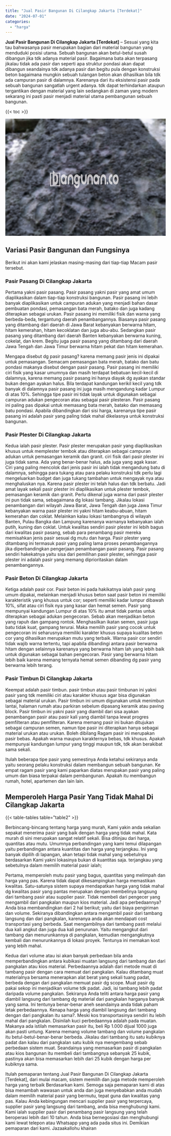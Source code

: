 ```yaml
---
title: "Jual Pasir Bangunan Di Cilangkap Jakarta [Terdekat]"
date: "2024-07-01"
categories: 
  - "harga"
---
```


**Jual Pasir Bangunan Di Cilangkap Jakarta \[Terdekat\]** – Sesuai yang kita tau bahwasanya pasir merupakan bagian dari material bangunan yang menduduki posisi utama. Sebuah bangunan akan betul-betul susah dibangun jika tdk adanya material pasir. Bagaimana bata akan terpasang jikalau tidak ada pasir dan seperti apa struktur pondasi akan dapat dibangun seandainya tdk adanya pasir dan begitu pula dengan konstruksi beton bagaimana mungkin sebuah tulangan beton akan dihasilkan bila tdk ada campuran pasir di dalamnya. Karenanya dari itu eksistensi pasir pada sebuah bangunan sangatlah urgent adanya. tdk dapat terhindarkan ataupun tergantikan dengan material yang lain sedangkan di zaman yang modern sekarang ini pasti pasir menjadi material utama pembangunan sebuah bangunan.

{{< toc >}}

![Jual Pasir Bangunan Di Cilangkap Jakarta [Terdekat]](/images/jual-pasir-bangunan-16.png)

## Variasi Pasir Bangunan dan Fungsinya

Berikut ini akan kami jelaskan masing-masing dari tiap-tiap Macam pasir tersebut.

### Pasir Pasang Di Cilangkap Jakarta

Pertama yakni pasir pasang. Pasir pasang yakni pasir yang amat umum diaplikasikan dalam tiap-tiap konstruksi bangunan. Pasir pasang ini lebih banyak diaplikasikan untuk campuran adukan yang menjadi bahan dasar pembuatan pondasi, pemasangan bata merah, batako dan juga kadang diterapkan sebagai urukan. Pasir pasang ini memiliki fisik dan warna yang berbeda-beda, tergantung daerah penambangannya. Biasanya pasir pasang yang ditambang dari daerah di Jawa Barat kebanyakan berwarna hitam, hitam kemerahan, hitam kecoklatan dan juga abu-abu. Sedangkan pasir pasang yang ditambang dari daerah Banten kebanyakan berwarna kuning, cokelat, dan krem. Begitu juga pasir pasang yang ditambang dari daerah Jawa Tengah dan Jawa Timur berwarna hitam pekat dan hitam kemerahan.

Mengapa disebut dg pasir pasang? karena memang pasir jenis ini dipakai untuk pemasangan. Semacam pemasangan bata merah, batako dan batu pondasi makanya disebut dengan pasir pasang. Pasir pasang ini memiliki ciri fisik yang kasar umumnya dan masih terdapat bebatuan kecil-kecil di dalamnya, karena memang pasir pasang ini hanya diayak dg ayakan standar bukan dengan ayakan halus. Bila terdapat kandungan kerikil kecil yang tdk banyak di dalamnya pasir pasang ini juga masih mengandung kadar Lumpur di atas 10%. Sehingga tipe pasir ini tidak layak untuk digunakan sebagai campuran adukan pengecoran atau sebagai pasir plesteran. Pasir pasang ini paling pas dipakai untuk memasang bata merah, batako dan memasang batu pondasi. Apabila dibandingkan dari sisi harga, karenanya tipe pasir pasang ini adalah pasir yang paling tidak mahal dikelasnya untuk konstruksi bangunan.

### Pasir Plester Di Cilangkap Jakarta

Kedua ialah pasir plester. Pasir plester merupakan pasir yang diaplikasikan khusus untuk memplester tembok atau diterapkan sebagai campuran adukan untuk pemasangan keramik dan granit. ciri fisik dari pasir plester ini juga tidak sama. Ada yang benar-benar halus, ada juga yang agak kasar. Ciri yang paling mencolok dari jenis pasir ini ialah tidak mengandung batu di dalamnya, sehingga para tukang atau para pelaku konstruksi tdk perlu lagi mengeluarkan budget dan juga tukang tambahan untuk mengayak nya atau menghaluskan nya. Karena pasir plester ini telah halus dan tdk berbatu. Jadi amat layak sekali pasir plester ini diaplikasikan untuk plester tembok, pemasangan keramik dan granit. Perlu dikenal juga warna dari pasir plester ini pun tidak sama, sebagaimana dg lokasi tambang. Jikalau lokasi penambangan dari wilayah Jawa Barat, Jawa Tengah dan juga Jawa Timur kebanyakan warna pasir plester ini yakni hitam keabu-abuan, hitam kemerahan dan coklat. Melainkan kalau lokasi tambangnya di wilayah Banten, Pulau Bangka dan Lampung karenanya warnanya kebanyakan ialah putih, kuning dan coklat. Untuk kwalitas sendiri pasir plester ini lebih bagus dari kwalitas pasir pasang, sebab para penambang pasir mereka memisahkan jenis pasir sesuai dg mutu dan harga. Pasir plester yang ditambang ini termasuk pasir yang paling lama proses penambangannya jika diperbandingkan pengerjaan penambangan pasir pasang. Pasir pasang sendiri hakekatnya yaitu sisa dari pemilihan pasir plester, sehingga pasir plester ini adalah pasir yang memang diprioritaskan dalam penambangannya.

### Pasir Beton Di Cilangkap Jakarta

Ketiga adalah pasir cor. Pasir beton ini pada hakikatnya ialah pasir yang umum dipakai, melainkan menjadi khusus beton saat pasir beton ini memiliki karakteristik yang khusus untuk cor; seperti memiliki kadar lumpur dibawah 10%, sifat atau ciri fisik nya yang kasar dan hemat semen. Pasir yang mempunyai kandungan Lumpur di atas 10% itu amat tidak pantas untuk diterapkan sebagai adukan pengecoran. Sebab akan menjadikan beton yang rapuh dan gampang rontok. Menghasilkan ikatan semen, pasir juga batu tidak kuat, gampang terurai. Maka memilih pasir yang cocok untuk pengecoran ini seharusnya memiliki karakter khusus supaya kualitas beton cor yang dihasilkan merupakan mutu yang terbaik. Warna pasir cor sendiri tidak wajib warna tertentu, tapi apabila dibandingi antara pasir berwarna hitam dengan selainnya karenanya yang berwarna hitam lah yang lebih baik untuk digunakan sebagai bahan pengecoran. Pasir yang berwarna hitam lebih baik karena memang ternyata hemat semen dibanding dg pasir yang berwarna lebih terang.

### Pasir Timbun Di Cilangkap Jakarta

Keempat adalah pasir timbun. pasir timbun atau pasir timbunan ini yakni pasir yang tdk memiliki ciri atau karakter khusus agar bisa digunakan sebagai material urukan. Pasir timbun ini umum digunakan untuk menimbun lantai, halaman rumah atau parkiran sebelum dipasang keramik atau paving block. Pasir timbun ini yakni pasir yang diambil dari sisa ayakan penambangan pasir atau pasir kali yang diambil tanpa lewat progres pemfilteran atau pemfilteran. Karena memang pasir ini bukan ditujukan sebagai campuran semen, namun tipe pasir ini diterapkan hanya sebagai material urukan atau urukan. Boleh dibilang Ragam pasir ini merupakan pasir bebas. Apakah warna maupun karakternya bebas, tdk khusus. Apakah mempunyai kandungan lumpur yang tinggi maupun tdk, tdk akan berakibat sama sekali.

Itulah beberapa tipe pasir yang semestinya Anda ketahui sekiranya anda yaitu seorang pelaku konstruksi dalam membangun sebuah bangunan. Ke empat ragam pasir yang kami paparkan diatas merupakan pasir yang paling umum dan biasa terpakai dalam pembangunan. Apakah itu membangun rumah, hotel, apartemen dan lain lain.

## Memperoleh Harga Pasir Yang Tidak Mahal Di Cilangkap Jakarta

{{< table-tables table="table2" >}}

Berbincang-bincang tentang harga yang murah, Kami yakin anda sekalian sepakat menerima pasir yang baik dengan harga yang tidak mahal. Kata murah di sini merupakan sangat relatif sekali. Bisa ditinjau dari harga, quantitas atau mutu. Umumnya perbandingan yang kami temui dilapangan yaitu perbandingan antara kuantitas dan harga yang terjangkau. Ini yang banyak dipilih di lapangan, akan tetapi tidak mahal yang sebetulnya berdasarkan Kami yakni lokasinya bukan di kuantitas saja. terjangkau yang sebetulnya dalam memilih material pasir ialah;

Pertama, memperoleh mutu pasir yang bagus, quantitas yang melimpah dan harga yang pas. Karena tidak dapat dikesampingkan harga memastikan kwalitas. Satu-satunya sistem supaya mendapatkan harga yang tidak mahal dg kwalitas pasir yang pantas merupakan dengan membelinya langsung dari tambang pasir atau supplier pasir. Tidak membeli dari pengecer yang mengambil dari pangkalan maupun kios material. Jadi apa perbedaannya? Anda bisa membandingkan dari 2 hal berikut; yaitu dari biaya pengiriman dan volume. Sekiranya dibandingkan antara mengambil pasir dari tambang langsung dan dari pangkalan, karenanya anda akan mendapati cost transportasi yang berbeda. Saat mengambilnya dari tambang pasti melalui dua kali angkut dan juga dua kali penurunan. Yaitu mengangkut dari tambang dan menurunkannya di pangkalan, kemudian mengangkutnya kembali dan menurunkannya di lokasi proyek. Tentunya ini memakan kost yang lebih mahal.

Kedua dari volume atau isi akan banyak perbedaan bila anda memperbandingkan antara kubikasi muatan langsung dari tambang dan dari pangkalan atau kios material. Perbedaannya adalah dari metode muat di tambang pasir dengan cara memuat dari pangkalan. Kalau ditambang muat materialnya bersama menerapkan alat berat yang sekali tuang padat, berbeda dengan dari pangkalan memuat pasir dg scope. Muat pasir dg pakai sekop ini menjadikan volume tdk padat. Jadi, isi tambang lebih padat daripada volume pangkalan. Sekiranya Anda teliti antara harga pasir yang diambil langsung dari tambang dg material dari pangkalan harganya banyak yang sama. Ini tentunya benar-benar aneh seandainya anda tidak paham letak perbedaannya. Kenapa harga yang diambil langsung dari tambang dengan dari pangkalan itu sama?. Meski kos transportasinya sendiri itu lebih mahal dari pangkalan. Disinilah kuci perbedaannya adalah pada muatan. Makanya ada istilah memasarkan pasir itu, beli Rp 1.000 dijual 1000 juga akan pasti untung. Karena memang volume tambang dan volume pangkalan itu betul-betul-benar-benar berbeda. Jikalau dari tambang itu satu kubiknya padat dan kalau dari pangkalan satu kubik nya mengembang sebab perbedaan sistem muat. Seandainya yang memasarkan pasir di pangkalan atau kios bangunan itu membeli dari tambangnya sebanyak 25 kubik, pastinya akan bisa memasarkan lebih dari 25 kubik dengan harga per kubiknya sama.

Itulah pemaparan tentang Jual Pasir Bangunan Di Cilangkap Jakarta \[Terdekat\], dari mulai macam, sistem memilih dan juga metode memperoleh harga yang terbaik Berdasarkan kami. Semoga saja pemaparan kami di atas bisa menambah wawasan untuk anda dan juga menyebabkan anda mudah dalam memilih material pasir yang bermutu, tepat guna dan kwalitas yang pas. Kalau Anda kebingungan mencari supplier pasir yang terpercaya, supplier pasir yang langsung dari tambang, anda bisa menghubungi kami. Kami ialah supplier pasir dari penambang pasir langsung yang telah beroperasi lebih dari 10 tahun. Anda bisa bernegosiasi dan menghubungi kami lewat telepon atau Whatsapp yang ada pada situs ini. Demikian pemaparan dari kami. Jazaakallohu khairan
